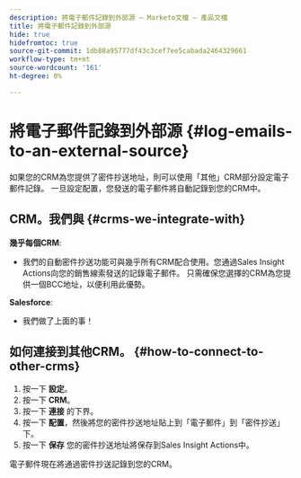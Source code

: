 ```yaml
---
description: 將電子郵件記錄到外部源 — Marketo文檔 — 產品文檔
title: 將電子郵件記錄到外部源
hide: true
hidefromtoc: true
source-git-commit: 1db88a95777df43c3cef7ee5cabada2464329661
workflow-type: tm+mt
source-wordcount: '161'
ht-degree: 0%

---
```


# 將電子郵件記錄到外部源 {#log-emails-to-an-external-source}

如果您的CRM為您提供了密件抄送地址，則可以使用「其他」CRM部分設定電子郵件記錄。 一旦設定配置，您發送的電子郵件將自動記錄到您的CRM中。

## CRM。我們與 {#crms-we-integrate-with}

**幾乎每個CRM**:

* 我們的自動密件抄送功能可與幾乎所有CRM配合使用。您通過Sales Insight Actions向您的銷售線索發送的記錄電子郵件。 只需確保您選擇的CRM為您提供一個BCC地址，以便利用此優勢。

**Salesforce**:

* 我們做了上面的事！

## 如何連接到其他CRM。 {#how-to-connect-to-other-crms}

1. 按一下 **設定**。
1. 按一下 **CRM**。
1. 按一下 **連接** 的下界。
1. 按一下 **配置**，然後將您的密件抄送地址貼上到「電子郵件」到「密件抄送」下。
1. 按一下 **保存** 您的密件抄送地址將保存到Sales Insight Actions中。

電子郵件現在將通過密件抄送記錄到您的CRM。
